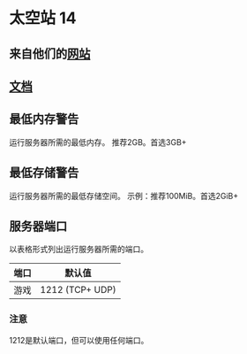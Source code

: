 # 太空站 14

## 来自他们的[网站](https://spacestation14.io/)

## [文档](https://docs.spacestation14.io/en/getting-started/hosting)


## 最低内存警告

运行服务器所需的最低内存。
推荐2GB。首选3GB+

## 最低存储警告

运行服务器所需的最低存储空间。
示例：推荐100MiB。首选2GiB+


## 服务器端口

以表格形式列出运行服务器所需的端口。

| 端口    | 默认值 |
|---------|---------|
| 游戏    | 1212 (TCP+ UDP)   |

### 注意

<!--关于服务器端口的注释。-->
1212是默认端口，但可以使用任何端口。 